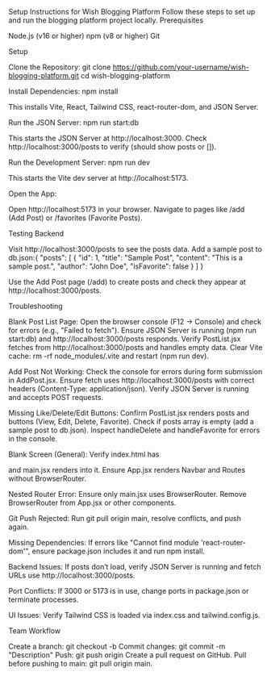 Setup Instructions for Wish Blogging Platform
Follow these steps to set up and run the blogging platform project locally.
Prerequisites

Node.js (v16 or higher)
npm (v8 or higher)
Git

Setup

Clone the Repository:
git clone https://github.com/your-username/wish-blogging-platform.git
cd wish-blogging-platform


Install Dependencies:
npm install

This installs Vite, React, Tailwind CSS, react-router-dom, and JSON Server.

Run the JSON Server:
npm run start:db

This starts the JSON Server at http://localhost:3000. Check http://localhost:3000/posts to verify (should show posts or []).

Run the Development Server:
npm run dev

This starts the Vite dev server at http://localhost:5173.

Open the App:

Open http://localhost:5173 in your browser.
Navigate to pages like /add (Add Post) or /favorites (Favorite Posts).



Testing Backend

Visit http://localhost:3000/posts to see the posts data.
Add a sample post to db.json:{
  "posts": [
    {
      "id": 1,
      "title": "Sample Post",
      "content": "This is a sample post.",
      "author": "John Doe",
      "isFavorite": false
    }
  ]
}


Use the Add Post page (/add) to create posts and check they appear at http://localhost:3000/posts.

Troubleshooting

Blank Post List Page:
Open the browser console (F12 → Console) and check for errors (e.g., "Failed to fetch").
Ensure JSON Server is running (npm run start:db) and http://localhost:3000/posts responds.
Verify PostList.jsx fetches from http://localhost:3000/posts and handles empty data.
Clear Vite cache: rm -rf node_modules/.vite and restart (npm run dev).


Add Post Not Working:
Check the console for errors during form submission in AddPost.jsx.
Ensure fetch uses http://localhost:3000/posts with correct headers (Content-Type: application/json).
Verify JSON Server is running and accepts POST requests.


Missing Like/Delete/Edit Buttons:
Confirm PostList.jsx renders posts and buttons (View, Edit, Delete, Favorite).
Check if posts array is empty (add a sample post to db.json).
Inspect handleDelete and handleFavorite for errors in the console.


Blank Screen (General):
Verify index.html has <div id="root"> and main.jsx renders into it.
Ensure App.jsx renders Navbar and Routes without BrowserRouter.


Nested Router Error:
Ensure only main.jsx uses BrowserRouter. Remove BrowserRouter from App.jsx or other components.


Git Push Rejected:
Run git pull origin main, resolve conflicts, and push again.


Missing Dependencies:
If errors like "Cannot find module 'react-router-dom'", ensure package.json includes it and run npm install.


Backend Issues:
If posts don’t load, verify JSON Server is running and fetch URLs use http://localhost:3000/posts.


Port Conflicts:
If 3000 or 5173 is in use, change ports in package.json or terminate processes.


UI Issues:
Verify Tailwind CSS is loaded via index.css and tailwind.config.js.



Team Workflow

Create a branch: git checkout -b <your-name>
Commit changes: git commit -m "Description"
Push: git push origin <your-name>
Create a pull request on GitHub.
Pull before pushing to main: git pull origin main.

